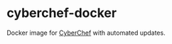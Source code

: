 cyberchef-docker
================

Docker image for [CyberChef](https://github.com/gchq/CyberChef) with automated updates.
